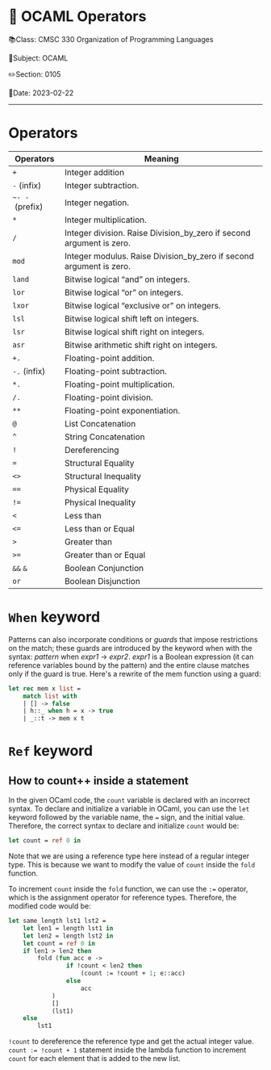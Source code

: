 # 🐫 OCAML Operators

📚Class: CMSC 330 Organization of Programming Languages 

📓Subject: OCAML 

✏️Section: 0105 

📅Date: 2023-02-22


---

# Operators

| Operators       | Meaning                                                              |
| --------------- | -------------------------------------------------------------------- |
| `+`             | Integer addition                                                     |
| `-` (infix)     | Integer subtraction.                                                 |
| `~- -` (prefix) | Integer negation.                                                    |
| `*`             | Integer multiplication.                                              |
| `/`             | Integer division. Raise Division_by_zero if second argument is zero. |
| `mod`           | Integer modulus. Raise Division_by_zero if second argument is zero.  |
| `land`          | Bitwise logical “and” on integers.                                   |
| `lor`           | Bitwise logical “or” on integers.                                    |
| `lxor`          | Bitwise logical “exclusive or” on integers.                          |
| `lsl`           | Bitwise logical shift left on integers.                              |
| `lsr`           | Bitwise logical shift right on integers.                             |
| `asr`           | Bitwise arithmetic shift right on integers.                          |
| `+.`            | Floating-point addition.                                             |
| `-.` (infix)    | Floating-point subtraction.                                          |
| `*.`            | Floating-point multiplication.                                       |
| `/.`            | Floating-point division.                                             |
| `**`            | Floating-point exponentiation.                                       |
| `@`             | List Concatenation                                                   |
| `^`             | String Concatenation                                                 |
| `!`             | Dereferencing                                                        |
| `=`             | Structural Equality                                                  |
| `<>`            | Structural Inequality                                                |
| `==`            | Physical Equality                                                    |
| `!=`            | Physical Inequality                                                  |
| `<`             | Less than                                                            |
| `<=`            | Less than or Equal                                                   |
| `>`             | Greater than                                                         |
| `>=`            | Greater than or Equal                                                |
| `&&` `&`        | Boolean Conjunction                                                  |
| `or`            | Boolean Disjunction                                                                      |

# `When` keyword
Patterns can also incorporate conditions or _guards_ that impose restrictions on the match; these guards are introduced by the keyword when with the syntax: _pattern_ when _expr1_ -> _expr2_. _expr1_ is a Boolean expression (it can reference variables bound by the pattern) and the entire clause matches only if the guard is true. Here's a rewrite of the mem function using a guard:

```ocaml
let rec mem x list =
	match list with 
	| [] -> false
	| h::_ when h = x -> true
    | _::t -> mem x t
```


# `Ref` keyword

## How to count++ inside a statement

In the given OCaml code, the `count` variable is declared with an incorrect syntax. To declare and initialize a variable in OCaml, you can use the `let` keyword followed by the variable name, the `=` sign, and the initial value. Therefore, the correct syntax to declare and initialize `count` would be:

```ocaml
let count = ref 0 in
```

Note that we are using a reference type here instead of a regular integer type. This is because we want to modify the value of `count` inside the `fold` function.

To increment `count` inside the `fold` function, we can use the `:=` operator, which is the assignment operator for reference types. Therefore, the modified code would be:

```ocaml
let same_length lst1 lst2 =   
	let len1 = length lst1 in   
	let len2 = length lst2 in   
	let count = ref 0 in   
	if len1 > len2 then      
		fold (fun acc e -> 
				if !count < len2 then 
					(count := !count + 1; e::acc) 
				else 
					acc
			) 
			[] 
			(lst1)   
	else     
		lst1
```

`!count` to dereference the reference type and get the actual integer value. 
`count := !count + 1` statement inside the lambda function to increment `count` for each element that is added to the new list.